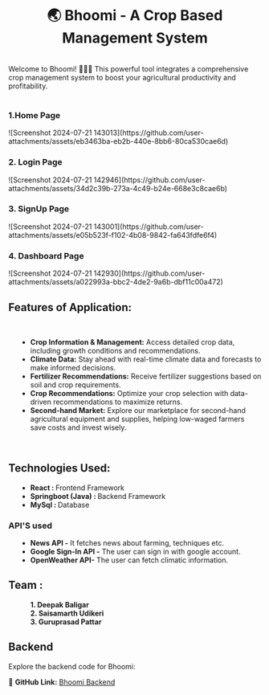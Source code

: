 <h1 align="center">🌏 Bhoomi - A Crop Based Management System</h1>
  <br>
Welcome to Bhoomi! 🧑‍🌾🌱 This powerful tool integrates a comprehensive crop management system to boost your agricultural productivity and profitability.  <br>
<br>
<h3>1.Home Page</h3>
![Screenshot 2024-07-21 143013](https://github.com/user-attachments/assets/eb3463ba-eb2b-440e-8bb6-80ca530cae6d)

<h3>2. Login Page</h3>
![Screenshot 2024-07-21 142946](https://github.com/user-attachments/assets/34d2c39b-273a-4c49-b24e-668e3c8cae6b)


<h3>3. SignUp Page</h3>
![Screenshot 2024-07-21 143001](https://github.com/user-attachments/assets/e05b523f-f102-4b08-9842-fa643fdfe6f4)


<h3>4. Dashboard Page</h3>
![Screenshot 2024-07-21 142930](https://github.com/user-attachments/assets/a022993a-bbc2-4de2-9a6b-dbf11c00a472)


<br>
<h2>Features of Application: </h2>  <br>
<ul style="list-style-type: disc; margin-left: 20px;">
  <li><strong>Crop Information & Management:</strong> Access detailed crop data, including growth conditions and recommendations.</li>
  <li><strong>Climate Data:</strong> Stay ahead with real-time climate data and forecasts to make informed decisions.</li>
  <li><strong>Fertilizer Recommendations:</strong> Receive fertilizer suggestions based on soil and crop requirements.</li>
  <li><strong>Crop Recommendations:</strong> Optimize your crop selection with data-driven recommendations to maximize returns.</li>
  <li><strong>Second-hand Market:</strong> Explore our marketplace for second-hand agricultural equipment and supplies, helping low-waged farmers save costs and invest wisely.</li>
</ul>
<br>
<h2>Technologies Used: </h2>
<ul style="list-style-type: disc; margin-left: 20px;">
  <li><strong>React :  </strong>Frontend Framework</li>
   <li><strong>Springboot (Java) :  </strong>Backend Framework</li>
  <li><strong>MySql :  </strong>Database</li>
</ul>
<h3>API'S used</h3>
<ul style="list-style-type: disc; margin-left: 20px;">
  <li><strong>News API -</strong> It fetches news about farming, techniques etc.</li>
  <li><strong>Google Sign-In API -</strong> The user can sign in with google account.</li>
  <li><strong>OpenWeather API-</strong> The user can fetch climatic information.</li>
</ul>


<h2>Team :</h2>
<ul style="list-style-type: disc; margin-left: 20px;">
<strong>1. Deepak Baligar</strong><br>
<strong>2. Saisamarth Udikeri</strong><br>
<strong>3. Guruprasad Pattar</strong><br>
</ul>

## Backend

Explore the backend code for Bhoomi:

🔗 **GitHub Link:** [Bhoomi Backend](https://github.com/deepakbaligar-83/Bhoomi-Backend.git)



